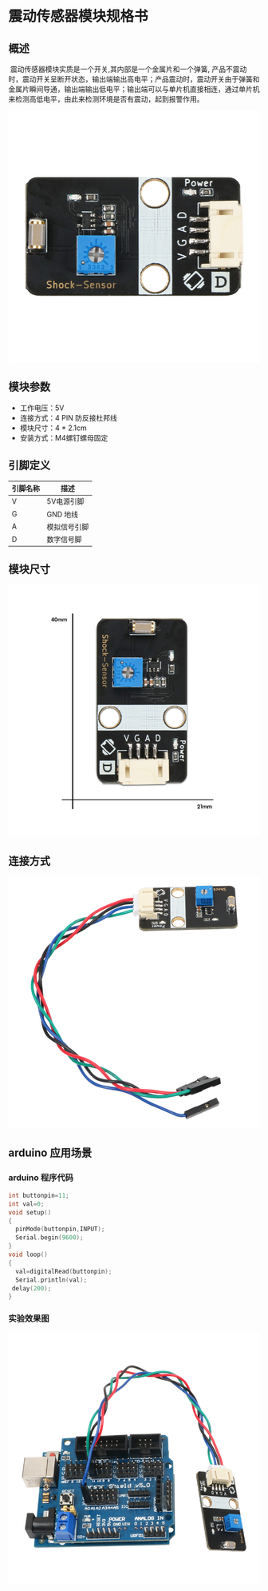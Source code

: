 # 震动传感器模块规格书



## 概述

​        震动传感器模块实质是一个开关,其内部是一个金属片和一个弹簧, 产品不震动时，震动开关呈断开状态，输出端输出高电平；产品震动时，震动开关由于弹簧和金属片瞬间导通，输出端输出低电平；输出端可以与单片机直接相连，通过单片机来检测高低电平，由此来检测环境是否有震动，起到报警作用。  

![07](震动传感器模块图片\07.jpg)

## 模块参数

* 工作电压：5V
* 连接方式：4 PIN 防反接杜邦线
* 模块尺寸：4 * 2.1cm
* 安装方式：M4螺钉螺母固定

## 引脚定义

| 引脚名称| 描述 |
|---- |----|
| V | 5V电源引脚 |
| G | GND 地线 |
| A | 模拟信号引脚 |
| D | 数字信号脚 |
## 模块尺寸

![05](震动传感器模块图片\05.jpg)

## 连接方式

![02](震动传感器模块图片\02.jpg)


##  arduino 应用场景

### arduino  程序代码

```c++
int buttonpin=11;  
int val=0;
void setup() 
{ 
  pinMode(buttonpin,INPUT);
  Serial.begin(9600);
}  
void loop() 
{  
  val=digitalRead(buttonpin);
  Serial.println(val);
 delay(200);
}
```

### 实验效果图

![01](震动传感器模块图片\01.jpg)